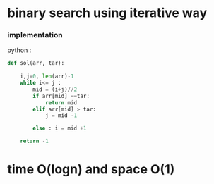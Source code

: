 # binary search using iterative way

### implementation
python :
```python
def sol(arr, tar):
    
    i,j=0, len(arr)-1
    while i<= j :
        mid = (i+j)//2
        if arr[mid] ==tar:
            return mid
        elif arr[mid] > tar:
            j = mid -1

        else : i = mid +1

    return -1
```

#  time O(logn) and space O(1)

